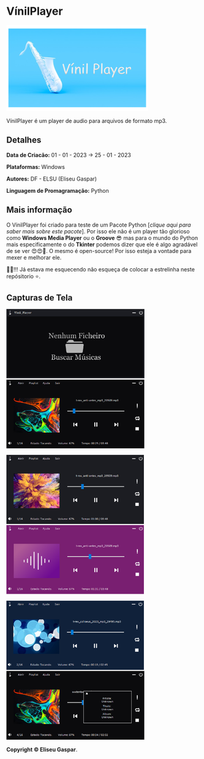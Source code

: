 # VínilPlayer

<img src="assets\capa.png" alt="capa">

VínilPlayer é um player de audio para arquivos de formato mp3.

## Detalhes

**Data de Criacão:** 01 - 01 - 2023 -> 25 - 01 - 2023

**Plataformas:** Windows

**Autores:** DF - ELSU (Eliseu Gaspar)

**Linguagem de Promagramação:** Python

## Mais informação

O VínilPlayer foi criado para teste de um Pacote Python [*clique aqui para saber mais sobre este pacote*]. Por isso ele não é um player tão glorioso como **Windows Media Player** ou o **Groove** 😎 mas para o mundo do Python mais especificamente o do **Tkinter** podemos dizer que ele é algo agradável de se ver 😍😍🤩. O mesmo é open-source! Por isso esteja a vontade para mexer e melhorar ele.

🙉😲!!! Já estava me esquecendo não esqueça de colocar a estrelinha neste repósitorio ⭐.

## Capturas de Tela

<img src="assets\screens\1.png" style="zoom:60%;" /> <img src="assets\screens\2.png" style="zoom:60%;" />

<img src="assets\screens\3.png" style="zoom:60%;" /> <img src="assets\screens\4.png" style="zoom:60%;" />

<img src="assets\screens\5.png" style="zoom:60%;" /> <img src="assets\screens\6.png" style="zoom:60%;" />

**Copyright © Eliseu Gaspar**.